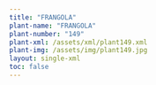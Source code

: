```yaml
---
title: "FRANGOLA"
plant-name: "FRANGOLA"
plant-number: "149"
plant-xml: /assets/xml/plant149.xml
plant-img: /assets/img/plant149.jpg
layout: single-xml
toc: false
---
```

